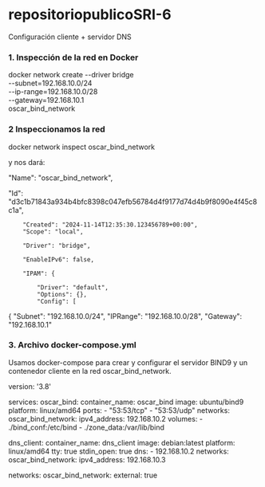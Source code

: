 # repositoriopublicoSRI-6
Configuración cliente + servidor DNS

### 1. Inspección de la red en Docker
docker network create --driver bridge \
  --subnet=192.168.10.0/24 \
  --ip-range=192.168.10.0/28 \
  --gateway=192.168.10.1 \
  oscar_bind_network
### 2 Inspeccionamos la red
docker network inspect oscar_bind_network

y nos dará: 

"Name": "oscar_bind_network",

"Id": "d3c1b71843a934b4bfc8398c047efb56784d4f9177d74d4b9f8090e4f45c8c1a",

        "Created": "2024-11-14T12:35:30.123456789+00:00",
        "Scope": "local",
        
        "Driver": "bridge",
        
        "EnableIPv6": false,
        
        "IPAM": {
        
            "Driver": "default",
            "Options": {},
            "Config": [
{
                    "Subnet": "192.168.10.0/24",
                    "IPRange": "192.168.10.0/28",
                    "Gateway": "192.168.10.1"
### 3. Archivo docker-compose.yml
Usamos docker-compose para crear y configurar el servidor BIND9 y un contenedor cliente en la red oscar_bind_network.

version: '3.8'

services:
  oscar_bind:
    container_name: oscar_bind
    image: ubuntu/bind9
    platform: linux/amd64
    ports:
      - "53:53/tcp"
      - "53:53/udp"
    networks:
      oscar_bind_network:
        ipv4_address: 192.168.10.2
    volumes:
      - ./bind_conf:/etc/bind
      - ./zone_data:/var/lib/bind

  dns_client:
    container_name: dns_client
    image: debian:latest
    platform: linux/amd64
    tty: true
    stdin_open: true
    dns:
      - 192.168.10.2
    networks:
      oscar_bind_network:
        ipv4_address: 192.168.10.3

networks:
  oscar_bind_network:
    external: true





